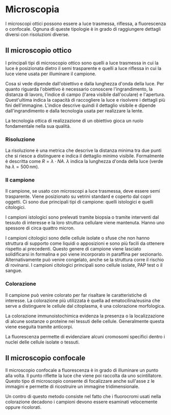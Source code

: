 # Microscopia

I microscopi ottici possono essere a luce trasmessa, riflessa, a fluorescenza o confocale. Ognuna di queste tipologie è in grado di raggiungere dettagli diversi con risoluzioni diverse.

## Il microscopio ottico

I principali tipi di microscopio ottico sono quelli a luce trasmessa in cui la luce è posizionata dietro il semi trasparente e quelli a luce riflessa in cui la luce viene usata per illuminare il campione.

Cosa si vede dipende dall'obiettivo e dalla lunghezza d'onda della luce. Per quanto riguarda l'obiettivo è necessario conoscere l'ingrandimento, la distanza di lavoro, l'indice di campo (l'area visibile dall'oculare) e l'apertura. Quest'ultima indica la capacità di raccogliere la luce e risolvere i dettagli più fini dell'immagine. L'indice descrive quindi il dettaglio visibile e dipende dall'ingrandimento e dalla tecnologia usata per realizzare la lente.

La tecnologia ottica di realizzazione di un obiettivo gioca un ruolo fondamentale nella sua qualità.

### Risoluzione

La risoluzione è una metrica che descrive la distanza minima tra due punti che si riesce a distinguere e indica il dettaglio minimo visibile. Formalmente è descritta come $R=\lambda \cdot NA$. $\lambda$ indica la lunghezza d'onda della luce (verde ha $\lambda = 500\,\mathrm{nm}$).

### Il campione

Il campione, se usato con microscopi a luce trasmessa, deve essere semi trasparente. Viene posizionato su vetrini standard e coperto dal copri oggetti. Ci sono due principali tipi di campione: quelli istologici e quelli citologici.

I campioni istologici sono prelevati tramite biopsia o tramite interventi dal tessuto di interesse e la loro struttura cellulare viene mantenuta. Hanno uno spessore di circa quattro micron.

I campioni citologici sono delle cellule isolate o sfuse che non hanno struttura di supporto come liquidi o apposizioni e sono più facili da ottenere rispetto ai precedenti. Questo genere di campione viene lasciato solidificarsi in formalina e poi viene incorporato in paraffina per sezionarlo. Alternativamente può venire congelato, anche se la struttura corre il rischio di rovinarsi. I campioni citologici principali sono cellule isolate, PAP test o il sangue.

### Colorazione

Il campione può venire colorato per far risaltare le caratteristiche di interesse. La colorazione più utilizzata è quella ad ematocilina/eusina che serve a distinguere le cellule dal citoplasma, è una colorazione morfologica.

La colorazione immunoistochimica evidenza la presenza o la localizzazione di alcune sostanze  o proteine nei tessuti delle cellule. Generalmente questa viene eseguita tramite anticorpi.

La fluorescenza permette di evidenziare alcuni cromosomi specifici dentro i nuclei delle cellule isolate o tessuti.

## Il microscopio confocale

Il microscopio confocale a fluorescenza è in grado di illuminare un punto alla volta. Il punto riflette la luce che viene poi raccolta da uno scintillatore. Questo tipo di microscopio consente di focalizzare anche sull'asse z le immagini e permette di ricostruire un immagine tridimensionale. 

Un contro di questo metodo consiste nel fatto che i fluorocromi usati nella colorazione decadono i campioni devono essere esaminati velocemente oppure ricolorati.

